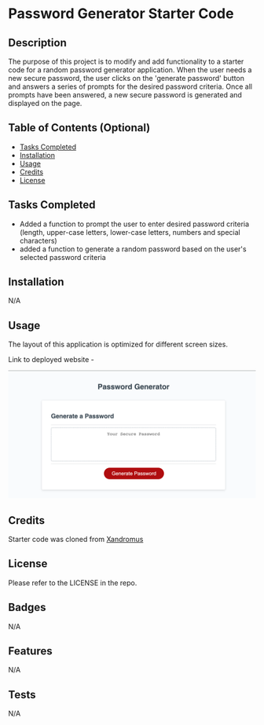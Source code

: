 # Password Generator Starter Code


## Description

The purpose of this project is to modify and add functionality to a starter code for a random password generator application. When the user needs a new secure password, the user clicks on the 'generate password' button and answers a series of prompts for the desired password criteria. Once all prompts have been answered, a new secure password is generated and displayed on the page.  

## Table of Contents (Optional)

- [Tasks Completed](#TasksCompleted)
- [Installation](#installation)
- [Usage](#usage)
- [Credits](#credits)
- [License](#license)

## Tasks Completed

* Added a function to prompt the user to enter desired password criteria (length, upper-case letters, lower-case letters, numbers and special characters)
* added a function to generate a random password based on the user's selected password criteria



## Installation

N/A

## Usage

The layout of this application is optimized for different screen sizes.

Link to deployed website - 

![Password generator screenshot](Develop/images/passport-generator-screenshot.png)

## Credits

Starter code was cloned from [Xandromus](https://github.com/coding-boot-camp/friendly-parakeet.git)


## License

Please refer to the LICENSE in the repo. 

## Badges

N/A

## Features

N/A

## Tests

N/A